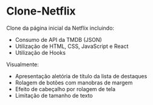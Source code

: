 # Clone-Netflix
Clone da página inicial da Netflix incluindo:

* Consumo de API da TMDB (JSON)
* Utilização de HTML, CSS, JavaScript e React
* Utilização de Hooks

Visualmente:

* Apresentação aletória de título da lista de destaques
* Rolagem de botões com manobras de margem
* Efeito de cabeçalho por rolagem de tela
* Limitação de tamanho de texto
